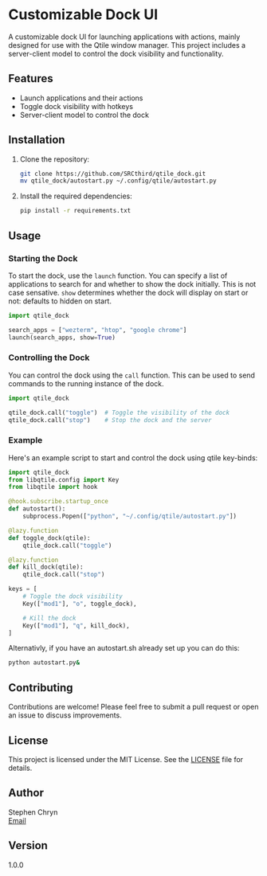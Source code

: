 # Customizable Dock UI

A customizable dock UI for launching applications with actions, mainly designed for use with the Qtile window manager. This project includes a server-client model to control the dock visibility and functionality.

## Features

- Launch applications and their actions
- Toggle dock visibility with hotkeys
- Server-client model to control the dock

## Installation

1. Clone the repository:
    ```sh
    git clone https://github.com/SRCthird/qtile_dock.git
    mv qtile_dock/autostart.py ~/.config/qtile/autostart.py
    ```

2. Install the required dependencies:
    ```sh
    pip install -r requirements.txt
    ```

## Usage

### Starting the Dock

To start the dock, use the `launch` function. You can specify a list of applications to search for and whether to show the dock initially. This is not case sensative. `show` determines whether the dock will display on start or not: defaults to hidden on start. 

```python
import qtile_dock

search_apps = ["wezterm", "htop", "google chrome"]
launch(search_apps, show=True)
```

### Controlling the Dock

You can control the dock using the `call` function. This can be used to send commands to the running instance of the dock.

```python
import qtile_dock

qtile_dock.call("toggle")  # Toggle the visibility of the dock
qtile_dock.call("stop")    # Stop the dock and the server
```

### Example

Here's an example script to start and control the dock using qtile key-binds:

```python
import qtile_dock
from libqtile.config import Key
from libqtile import hook

@hook.subscribe.startup_once
def autostart():
    subprocess.Popen(["python", "~/.config/qtile/autostart.py"])

@lazy.function
def toggle_dock(qtile):
    qtile_dock.call("toggle")

@lazy.function
def kill_dock(qtile):
    qtile_dock.call("stop")

keys = [
    # Toggle the dock visibility
    Key(["mod1"], "o", toggle_dock),

    # Kill the dock
    Key(["mod1"], "q", kill_dock),
]
```

Alternativly, if you have an autostart.sh already set up you can do this:
```bash
python autostart.py&
```

## Contributing

Contributions are welcome! Please feel free to submit a pull request or open an issue to discuss improvements.

## License

This project is licensed under the MIT License. See the [LICENSE](LICENSE) file for details.

## Author

Stephen Chryn  
[Email](mailto:SRCthird@gmail.com)

## Version

1.0.0
